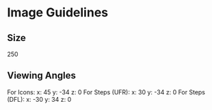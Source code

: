 # Image Guidelines
## Size
250
## Viewing Angles
For Icons:
x: 45
y: -34
z: 0
For Steps (UFR):
x: 30
y: -34
z: 0
For Steps (DFL):
x: -30
y: 34
z: 0